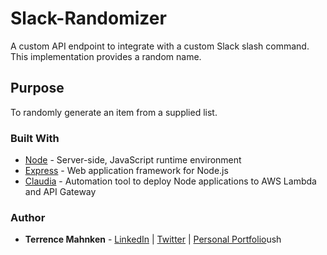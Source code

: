 # Slack-Randomizer
A custom API endpoint to integrate with a custom Slack slash command. This implementation provides a random name.

## Purpose
To randomly generate an item from a supplied list.

### Built With
- [Node](https://nodejs.org/en/) - Server-side, JavaScript runtime environment
- [Express](http://expressjs.com/) - Web application framework for Node.js
- [Claudia](https://claudiajs.com/) - Automation tool to deploy Node applications to AWS Lambda and API Gateway

### Author 
* **Terrence Mahnken** - [LinkedIn](https://www.linkedin.com/in/terrencemahnken/) | [Twitter](https://twitter.com/TerrenceMahnken) | [Personal Portfolio](https://terrence.codes)ush